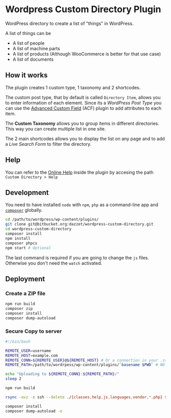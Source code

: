 # Wordpress Custom Directory Plugin

WordPress directory to create a list of "things" in WordPress.

A list of things can be
- A list of people
- A list of machine parts
- A list of products (Although WooCommerce is better for that use case)
- A list of documents

## How it works

The plugin creates 1 custom type, 1 taxonomy and 2 shortcodes.

The custom post type, that by default is called `Directory Item`, allows you to enter information of each element. Since its a _WordPress Post Type_ you can use the [Advanced Custom Field](https://www.advancedcustomfields.com/) (ACF) plugin to add attributes to each item.

The **Custom Taxonomy** allows you to group items in different directories. This way you can create multiple list in one site.

The 2 main shortcodes allows you to display the list on any page and to add a _Live Search Form_ to filter the directory.

## Help

You can refer to the [Online Help](help/PLUGIN_HELP.md) inside the plugin by accesing  the path `Custom Directory > Help`

## Development

You need to have installed `node` with `npm`, `php` as a command-line app and [`composer`](https://getcomposer.com)  globally.

```bash
cd /path/to/wordpress/wp-content/plugins/
git clone git@bitbucket.org:dazzet/wordpress-custom-directory.git
cd wordpress-custom-directory
composer install
npm install
composer phpcs
npm start # Optional
```

The last command is required if you are going to change the `js` files. Otherwise you don't need the `watch` activated.

## Deployment

### Create a ZIP file

```bash
npm run build
composer zip
composer install
composer dump-autoload
```

### Secure Copy to server

```bash
#!/bin/bash

REMOTE_USER=username
REMOTE_HOST=example.com
REMOTE_CONN=${REMOTE_USER}@${REMOTE_HOST} # Or a connection in your .ssh/hosts
REMOTE_PATH=/path/to/wordrpess/wp-content/plugins/`basename $PWD` # NO TRAILING SLASH

echo "Uploading to ${REMOTE_CONN}:${REMOTE_PATH}/"
sleep 2

npm run build

rsync -avz -e ssh --delete ./{classes,help,js,languages,vendor,*.php} ${REMOTE_CONN}:${REMOTE_PATH}/

composer install
composer dump-autoload -o
```